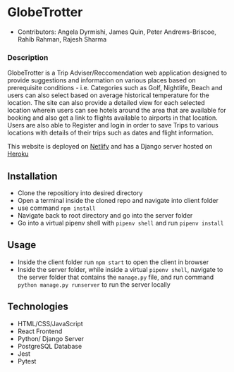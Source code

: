 # GlobeTrotter
- Contributors: Angela Dyrmishi, James Quin, Peter Andrews-Briscoe, Rahib Rahman, Rajesh Sharma
### Description
GlobeTrotter is a Trip Adviser/Reccomendation web application designed to provide suggestions and information on various places based on prerequisite conditions - i.e. Categories such as Golf, Nightlife, Beach and users can also select based on average historical temperature for the location. The site can also provide a detailed view for each selected location wherein users can see hotels around the area that are available for booking and also get a link to flights available to airports in that location. Users are also able to Register and login in order to save Trips to various locations with details of their trips such as dates and flight information.

This website is deployed on [Netlify](/) and has a Django server hosted on [Heroku](https://globe--trotter.herokuapp.com/)

## Installation
- Clone the repositiory into desired directory
- Open a terminal inside the cloned repo and navigate into client folder
- use command `npm install`
- Navigate back to root directory and go into the server folder
- Go into a virtual pipenv shell with `pipenv shell` and run `pipenv install`

## Usage
- Inside the client folder run `npm start` to open the client in browser
- Inside the server folder, while inside a virtual `pipenv shell`,  navigate to the server folder that contains the `manage.py` file, and run command `python manage.py runserver` to run the server locally

## Technologies
- HTML/CSS/JavaScript
- React Frontend
- Python/ Django Server
- PostgreSQL Database
- Jest
- Pytest

